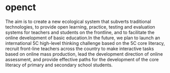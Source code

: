 # openct
The aim is to create a new ecological system that subverts traditional technologies, to provide open learning, practice, testing and evaluation systems for teachers and students on the frontline, and to facilitate the online development of basic education.In the future, we plan to launch an international 5C high-level thinking challenge based on the 5C core literacy, recruit front-line teachers across the country to make interactive tasks based on online mass production, lead the development direction of online assessment, and provide effective paths for the development of the core literacy of primary and secondary school students.
